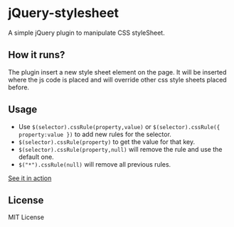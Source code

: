 # jQuery-stylesheet

 A simple jQuery plugin to manipulate CSS styleSheet. 

## How it runs?

The plugin insert a new style sheet element on the page. It will be inserted where the js code is placed and will override other css style sheets placed before.

## Usage

- Use `$(selector).cssRule(property,value)` or `$(selector).cssRule({ property:value })` to add new rules for the selector.
- `$(selector).cssRule(property)` to get the value for that key.
- `$(selector).cssRule(property,null)` will remove the rule and use the default one.
- `$("*").cssRule(null)` will remove all previous rules.

[See it in action](https://viglino.github.io/jQuery-stylesheet/)

## License

MIT License
